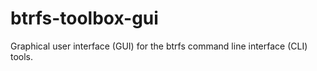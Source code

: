 # btrfs-toolbox-gui
Graphical user interface (GUI) for the btrfs command line interface (CLI) tools.
